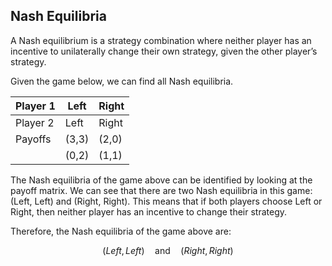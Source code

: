 

## Nash Equilibria

A Nash equilibrium is a strategy combination where neither player has an incentive to unilaterally change their own strategy, given the other player’s strategy. 

Given the game below, we can find all Nash equilibria.

|Player 1   | Left | Right |
|-----------|------|-------|
|Player 2   | Left | Right |
|Payoffs    | (3,3)| (2,0)|
|           | (0,2)| (1,1)|

The Nash equilibria of the game above can be identified by looking at the payoff matrix. We can see that there are two Nash equilibria in this game: (Left, Left) and (Right, Right). This means that if both players choose Left or Right, then neither player has an incentive to change their strategy. 

Therefore, the Nash equilibria of the game above are:

$$(Left, Left) \quad \text{and} \quad (Right, Right)$$